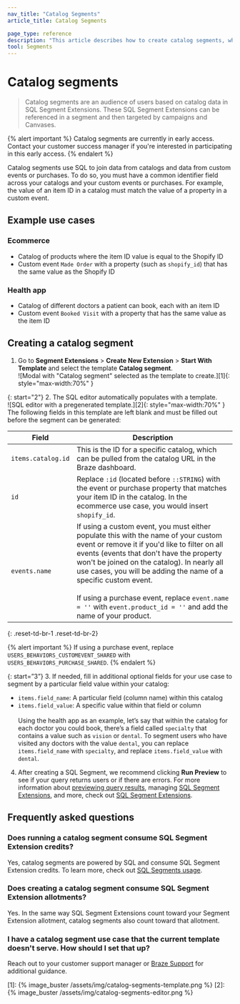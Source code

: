 ```yaml
---
nav_title: "Catalog Segments"
article_title: Catalog Segments

page_type: reference
description: "This article describes how to create catalog segments, which use catalog data in SQL Segment Extensions to build audiences of users."
tool: Segments
---
```


# Catalog segments

> Catalog segments are an audience of users based on catalog data in SQL Segment Extensions. These SQL Segment Extensions can be referenced in a segment and then targeted by campaigns and Canvases. 

{% alert important %}
Catalog segments are currently in early access. Contact your customer success manager if you're interested in participating in this early access.
{% endalert %}

Catalog segments use SQL to join data from catalogs and data from custom events or purchases. To do so, you must have a common identifier field across your catalogs and your custom events or purchases. For example, the value of an item ID in a catalog must match the value of a property in a custom event.

## Example use cases

### Ecommerce

- Catalog of products where the item ID value is equal to the Shopify ID
- Custom event `Made Order` with a property (such as `shopify_id`) that has the same value as the Shopify ID

### Health app

- Catalog of different doctors a patient can book, each with an item ID  
- Custom event `Booked Visit` with a property that has the same value as the item ID

## Creating a catalog segment

1. Go to **Segment Extensions** > **Create New Extension** > **Start With Template** and select the template **Catalog segment**. <br>![Modal with "Catalog segment" selected as the template to create.][1]{: style="max-width:70%" }

{: start="2"}
2. The SQL editor automatically populates with a template. <br>![SQL editor with a pregenerated template.][2]{: style="max-width:70%" }<br>The following fields in this template are left blank and must be filled out before the segment can be generated:

| Field | Description |
| --- | --- |
| `items.catalog.id` | This is the ID for a specific catalog, which can be pulled from the catalog URL in the Braze dashboard. |
| `id` | Replace `:id` (located before `::STRING`) with the event or purchase property that matches your item ID in the catalog. In the ecommerce use case, you would insert `shopify_id`. |
| `events.name` |  If using a custom event, you must either populate this with the name of your custom event or remove it if you'd like to filter on all events (events that don't have the property won't be joined on the catalog). In nearly all use cases, you will be adding the name of a specific custom event.<br><br>If using a purchase event, replace `event.name = ''` with `event.product_id = ''` and add the name of your product.|
{: .reset-td-br-1 .reset-td-br-2}

{% alert important %}
If using a purchase event, replace `USERS_BEHAVIORS_CUSTOMEVENT_SHARED` with `USERS_BEHAVIORS_PURCHASE_SHARED`.
{% endalert %}

{: start=”3”}
3. If needed, fill in additional optional fields for your use case to segment by a particular field value within your catalog:
- `items.field_name`: A particular field (column name) within this catalog
- `items.field_value`: A specific value within that field or column <br><br> Using the health app as an example, let’s say that within the catalog for each doctor you could book, there’s a field called `specialty` that contains a value such as `vision` or `dental`. To segment users who have visited any doctors with the value `dental`, you can replace `items.field_name` with `specialty`, and replace `items.field_value` with `dental`. 

4. After creating a SQL Segment, we recommend clicking **Run Preview** to see if your query returns users or if there are errors. For more information about [previewing query results]({{site.baseurl}}/user_guide/engagement_tools/segments/sql_segments/#previewing-results), managing [SQL Segment Extensions]({{site.baseurl}}/user_guide/engagement_tools/segments/sql_segments/#managing-sql-segment-extensions), and more, check out [SQL Segment Extensions]({{site.baseurl}}/user_guide/engagement_tools/segments/sql_segments/). 

## Frequently asked questions

### Does running a catalog segment consume SQL Segment Extension credits?

Yes, catalog segments are powered by SQL and consume SQL Segment Extension credits. To learn more, check out [SQL Segments usage]({{site.baseurl}}/user_guide/engagement_tools/segments/sql_segments#monitoring-your-sql-segments-usage).

### Does creating a catalog segment consume SQL Segment Extension allotments?

Yes. In the same way SQL Segment Extensions count toward your Segment Extension allotment, catalog segments also count toward that allotment.

### I have a catalog segment use case that the current template doesn't serve. How should I set that up?

Reach out to your customer support manager or [Braze Support]({{site.baseurl}}/help/support/) for additional guidance.

[1]: {% image_buster /assets/img/catalog-segments-template.png %}
[2]: {% image_buster /assets/img/catalog-segments-editor.png %}